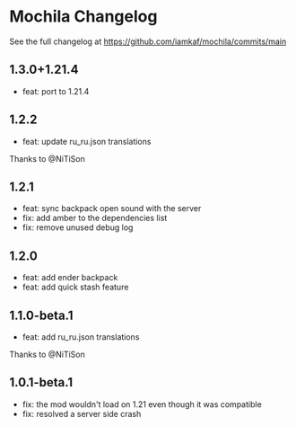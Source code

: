 # Mochila Changelog

See the full changelog at https://github.com/iamkaf/mochila/commits/main

## 1.3.0+1.21.4

- feat: port to 1.21.4

## 1.2.2

- feat: update ru_ru.json translations

Thanks to @NiTiSon

## 1.2.1

- feat: sync backpack open sound with the server
- fix: add amber to the dependencies list
- fix: remove unused debug log 

## 1.2.0

- feat: add ender backpack
- feat: add quick stash feature

## 1.1.0-beta.1

- feat: add ru_ru.json translations

Thanks to @NiTiSon

## 1.0.1-beta.1

- fix: the mod wouldn't load on 1.21 even though it was compatible
- fix: resolved a server side crash
